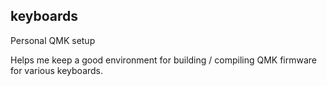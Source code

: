 ## keyboards

Personal QMK setup

Helps me keep a good environment for building / compiling QMK firmware for various keyboards.
